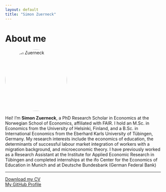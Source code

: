 ```yaml
---
layout: default
title: "Simon Zuerneck"
---
```


# About me

<img src="assets/Picture_Zuerneck.jpg" alt="Simon Zuerneck" width="200" style="border-radius:50%;">

Hei! I’m **Simon Zuerneck**, a PhD Research Scholar in Economics at the Norwegian School of Economics, affiliated with FAIR. I hold an M.Sc. in Economics from the University of Helsinki, Finland, and a B.Sc. in International Economics from the Eberhard Karls University of Tübingen, Germany. My research interests include the economics of education, the determinants of successful labour market integration of workers with a migration background, and microeconomic theory. I have previously worked as a Research Assistant at the Institute for Applied Economic Research in Tübingen and completed internships at the ifo Center for the Economics of Education in Munich and at Deutsche Bundesbank (German Federal Bank)

---

[Download my CV](assets/CV_compact_Zuerneck.pdf)  
[My GitHub Profile](https://github.com/SimonZuerneck)


